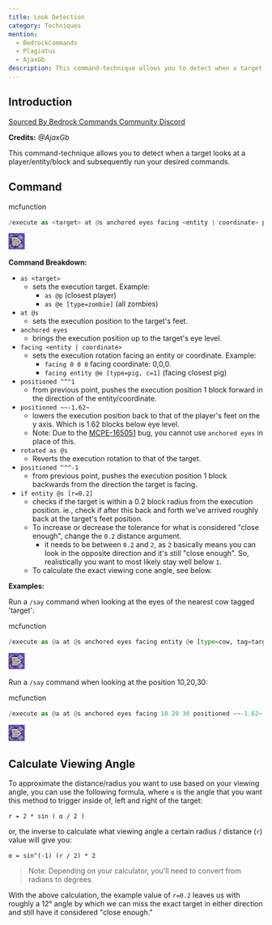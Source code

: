 ```yaml
---
title: Look Detection
category: Techniques
mention:
  - BedrockCommands
  - Plagiatus
  - AjaxGb
description: This command-technique allows you to detect when a target looks at a player/entity/coordinate and subsequently run your desired commands.
---
```


## Introduction

[Sourced By Bedrock Commands Community Discord](https://discord.gg/SYstTYx5G5)

**Credits:** *@AjaxGb*

This command-technique allows you to detect when a target looks at a player/entity/block and subsequently run your desired commands.

## Command

<CodeHeader>mcfunction</CodeHeader>

```py
/execute as <target> at @s anchored eyes facing <entity | coordinate> positioned ^^^1 positioned ~~-1.62~ rotated as @s positioned ^^^-1 if entity @s [r=0.2] run <sub-command>

```
![A Repeating Command Block](/assets/images/commands/commandBlockChain/1.png)

**Command Breakdown:**

- `as <target>`
  - sets the execution target. Example:
      - `as @p` (closest player)
      - `as @e [type=zombie]` (all zombies)
- `at @s`
  - sets the execution position to the target's feet.
- `anchored eyes`
  - brings the execution position up to the target's eye level.
- `facing <entity | coordinate>`
  - sets the execution rotation facing an entity or coordinate. Example:
      - `facing 0 0 0` facing coordinate: 0,0,0.
      - `facing entity @e [type=pig, c=1]` (facing closest pig)
- `positioned ^^^1`
  - from previous point, pushes the execution position 1 block forward in the direction of the entity/coordinate.
- `positioned ~~-1.62~`
  - lowers the execution position back to that of the player's feet on the y axis. Which is 1.62 blocks below eye level.
  - Note: Due to the [MCPE-165051](https://bugs.mojang.com/browse/MCPE-165051) bug, you cannot use `anchored eyes` in place of this.
- `rotated as @s`
  - Reverts the execution rotation to that of the target.
- `positioned ^^^-1`
  - from previous point, pushes the execution position 1 block backwards from the direction the target is facing.
- `if entity @s [r=0.2]`
  - checks if the target is within a 0.2 block radius from the execution position. ie., check if after this back and forth we've arrived roughly back at the target's feet position.
  - To increase or decrease the tolerance for what is considered "close enough", change the `0.2` distance argument.
      - it needs to be between `0.2` and `2`, as `2` basically means you can look in the opposite direction and it's still "close enough". So, realistically you want to most likely stay well below `1`.
  - To calculate the exact viewing cone angle, see below.

**Examples:**

Run a `/say` command when looking at the eyes of the nearest cow tagged 'target':

<CodeHeader>mcfunction</CodeHeader>

```py
/execute as @a at @s anchored eyes facing entity @e [type=cow, tag=target, c=1] eyes positioned ~~-1.62~ positioned ^^^1 rotated as @s positioned ^^^-1 if entity @s [r=0.2] run say hello cow!
```
![A Repeating Command Block](/assets/images/commands/commandBlockChain/1.png)

Run a `/say` command when looking at the position 10,20,30:

<CodeHeader>mcfunction</CodeHeader>

```py
/execute as @a at @s anchored eyes facing 10 20 30 positioned ~~-1.62~ positioned ^^^1 rotated as @s positioned ^^^-1 if entity @s [r=0.2] run say hello block!
```
![A Repeating Command Block](/assets/images/commands/commandBlockChain/1.png)

## Calculate Viewing Angle

To approximate the distance/radius you want to use based on your viewing angle, you can use the following formula, where `α` is the angle that you want this method to trigger inside of, left and right of the target:
```
r = 2 * sin ( α / 2 )
```

or, the inverse to calculate what viewing angle a certain radius / distance (`r`) value will give you:
```
α = sin^(-1) (r / 2) * 2
```
> Note: Depending on your calculator, you'll need to convert from radians to degrees.

With the above calculation, the example value of `r=0.2` leaves us with roughly a 12° angle by which we can miss the exact target in either direction and still have it considered "close enough."


